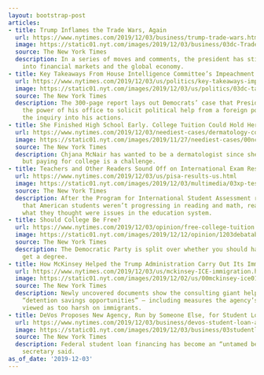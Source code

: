 ```yaml
---
layout: bootstrap-post
articles:
- title: Trump Inflames the Trade Wars, Again
  url: https://www.nytimes.com/2019/12/03/business/trump-trade-wars.html
  image: https://static01.nyt.com/images/2019/12/03/business/03dc-Trade01/03dc-Trade01-facebookJumbo.jpg
  source: The New York Times
  description: In a series of moves and comments, the president has stirred new turmoil
    into financial markets and the global economy.
- title: Key Takeaways From House Intelligence Committee’s Impeachment Report
  url: https://www.nytimes.com/2019/12/03/us/politics/key-takeaways-impeachment-report.html
  image: https://static01.nyt.com/images/2019/12/03/us/politics/03dc-takeaways/03dc-takeaways-facebookJumbo.jpg
  source: The New York Times
  description: The 300-page report lays out Democrats’ case that President Trump abused
    the power of his office to solicit political help from a foreign power and obstructed
    the inquiry into his actions.
- title: She Finished High School Early. College Tuition Could Hold Her Back.
  url: https://www.nytimes.com/2019/12/03/neediest-cases/dermatology-college-tuition.html
  image: https://static01.nyt.com/images/2019/11/27/neediest-cases/00ncf-mcnair/00ncf-mcnair-facebookJumbo.jpg
  source: The New York Times
  description: Chjana McNair has wanted to be a dermatologist since she was a teenager,
    but paying for college is a challenge.
- title: Teachers and Other Readers Sound Off on International Exam Results
  url: https://www.nytimes.com/2019/12/03/us/pisa-results-us.html
  image: https://static01.nyt.com/images/2019/12/03/multimedia/03xp-testing/03xp-testing-facebookJumbo.jpg
  source: The New York Times
  description: After the Program for International Student Assessment results revealed
    that American students weren’t progressing in reading and math, readers highlighted
    what they thought were issues in the education system.
- title: Should College Be Free?
  url: https://www.nytimes.com/2019/12/03/opinion/free-college-tuition.html
  image: https://static01.nyt.com/images/2019/12/12/opinion/1203debatable/1203debatable-facebookJumbo.jpg
  source: The New York Times
  description: The Democratic Party is split over whether you should have to pay to
    get a degree.
- title: How McKinsey Helped the Trump Administration Carry Out Its Immigration Policies
  url: https://www.nytimes.com/2019/12/03/us/mckinsey-ICE-immigration.html
  image: https://static01.nyt.com/images/2019/12/02/us/00mckinsey-ice01/00mckinsey-ice01-facebookJumbo.jpg
  source: The New York Times
  description: Newly uncovered documents show the consulting giant helped ICE find
    “detention savings opportunities” — including measures the agency’s staff sometimes
    viewed as too harsh on immigrants.
- title: DeVos Proposes New Agency, Run by Someone Else, for Student Loans
  url: https://www.nytimes.com/2019/12/03/business/devos-student-loan-agency.html
  image: https://static01.nyt.com/images/2019/12/03/business/03studentloans/03studentloans-facebookJumbo.jpg
  source: The New York Times
  description: Federal student loan financing has become an “untamed beast,” the education
    secretary said.
as_of_date: '2019-12-03'
---
```


